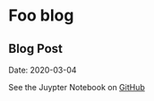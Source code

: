 # Foo blog

## Blog Post

Date: 2020-03-04

See the Juypter Notebook on [GitHub](https://github.com/fsteppich/UD-DS-ExamGradeAnalysis) 
